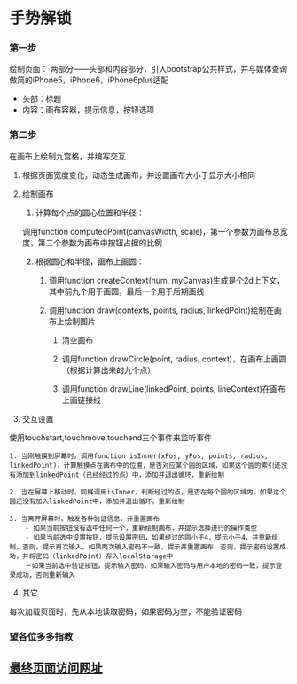# 手势解锁

### 第一步 
绘制页面： 两部分——头部和内容部分，引入bootstrap公共样式，并与媒体查询做简的iPhone5，iPhone6，iPhone6plus适配

- 头部：标题
- 内容：画布容器，提示信息，按钮选项

### 第二步
在画布上绘制九宫格，并编写交互

1. 根据页面宽度变化，动态生成画布，并设置画布大小于显示大小相同

2. 绘制画布

	1. 计算每个点的圆心位置和半径：

	调用function computedPoint(canvasWidth, scale)，第一个参数为画布总宽度，第二个参数为画布中按钮占据的比例

	2. 根据圆心和半径，画布上画圆：

		1. 调用function createContext(num, myCanvas)生成是个2d上下文，其中前九个用于画圆，最后一个用于后期画线

		2. 调用function draw(contexts, points, radius, linkedPoint)绘制在画布上绘制图片

			1. 清空画布

			2. 调用function drawCircle(point, radius, context)，在画布上画圆（根据计算出来的九个点）

			3. 调用function drawLine(linkedPoint, points, lineContext)在画布上画链接线
3. 交互设置

使用touchstart,touchmove,touchend三个事件来监听事件

 	1. 当刚触摸到屏幕时，调用function isInner(xPos, yPos, points, radius, linkedPoint)，计算触摸点在画布中的位置，是否对应某个圆的区域，如果这个圆的索引还没有添加到linkedPoint（已经经过的点）中，添加并退出循环，重新绘制

 	2. 当在屏幕上移动时，同样调用isInner，判断经过的点，是否在每个圆的区域内，如果这个圆还没有加入linkedPoint中，添加并退出循环，重新绘制

 	3. 当离开屏幕时，触发各种验证信息，并重置画布
 		- 如果当前按钮没有选中任何一个，重新绘制画布，并提示选择进行的操作类型
 		- 如果当前选中设置按钮，提示设置密码，如果经过的圆小于4，提示小于4，并重新绘制，否则，提示再次输入，如果两次输入密码不一致，提示并重置画布，否则，提示密码设置成功，并将密码（linkedPoint）存入localStorage中
 		－如果当前选中验证按钮，提示输入密码，如果输入密码与用户本地的密码一致，提示登录成功，否则重新输入

4. 其它

每次加载页面时，先从本地读取密码，如果密码为空，不能验证密码

### 望各位多多指教

## [最终页面访问网址](https://diligentye.github.io/gesture-lock-360/)
